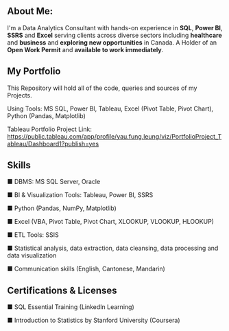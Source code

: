 About Me:
---
I'm a Data Analytics Consultant with hands-on experience in **SQL**, **Power BI**, **SSRS** and **Excel** serving clients across diverse sectors including **healthcare** and **business** and **exploring new opportunities** in Canada.
A Holder of an **Open Work Permit** and **available to work immediately**.

My Portfolio
---
This Repository will hold all of the code, queries and sources of my Projects.

Using Tools: MS SQL, Power BI, Tableau, Excel (Pivot Table, Pivot Chart), Python (Pandas, Matplotlib)

Tableau Portfolio Project Link: https://public.tableau.com/app/profile/yau.fung.leung/viz/PortfolioProject_Tableau/Dashboard1?publish=yes

Skills
---
■	DBMS: MS SQL Server, Oracle 

■ BI & Visualization Tools: Tableau, Power BI, SSRS 

■	Python (Pandas, NumPy, Matplotlib) 

■	Excel (VBA, Pivot Table, Pivot Chart, XLOOKUP, VLOOKUP, HLOOKUP)

■	ETL Tools: SSIS

■	Statistical analysis, data extraction, data cleansing, data processing and data visualization

■	Communication skills (English, Cantonese, Mandarin)

Certifications & Licenses
---
■	SQL Essential Training (LinkedIn Learning)

■	Introduction to Statistics by Stanford University (Coursera)
